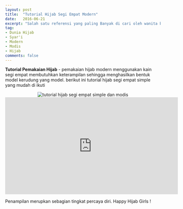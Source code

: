 ```yaml
---
layout: post
title:  "Tutorial Hijab Segi Empat Modern"
date:   2016-06-21
excerpt: "Salah satu referensi yang paling Banyak di cari oleh wanita berhijab."
tag:
- Dunia Hijab
- Syar'i
- Modern
- Modis
- Hijab
comments: false
---
```


<b>Tutorial Pemakaian Hijab</b> - pemakaian hijab modern menggunakan kain segi empat membutuhkan keterampilan sehingga menghasilkan bentuk model kerudung yang model. berikut ini tutorial hijab segi empat simple yang mudah di ikuti

<center><img alt="tutorial hijab segi empat simple dan modis" border="0" src=http://busanamuslimodis.com/wp-content/uploads/2015/05/Tutorial-Hijab-Segi-Empat-Modern.png title="" /></center>

<iframe width="560" height="315" src=https://www.youtube.com/watch?v=EM59obsU6l0" frameborder="0" allowfullscreen></iframe>

Penampilan merupkan sebagian tingkat percaya diri. Happy Hijab Girls !
